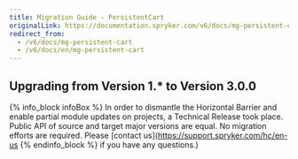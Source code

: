 ```yaml
---
title: Migration Guide - PersistentCart
originalLink: https://documentation.spryker.com/v6/docs/mg-persistent-cart
redirect_from:
  - /v6/docs/mg-persistent-cart
  - /v6/docs/en/mg-persistent-cart
---
```


## Upgrading from Version 1.* to Version 3.0.0
{% info_block infoBox %}
In order to dismantle the Horizontal Barrier and enable partial module updates on projects, a Technical Release took place. Public API of source and target major versions are equal. No migration efforts are required. Please [contact us](https://support.spryker.com/hc/en-us
{% endinfo_block %} if you have any questions.)
